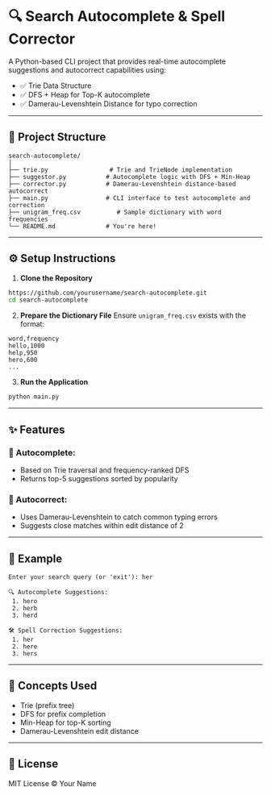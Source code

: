 # 🔍 Search Autocomplete & Spell Corrector

A Python-based CLI project that provides real-time autocomplete suggestions and autocorrect capabilities using:
- ✅ Trie Data Structure
- ✅ DFS + Heap for Top-K autocomplete
- ✅ Damerau-Levenshtein Distance for typo correction

---

## 📁 Project Structure
```
search-autocomplete/
│
├── trie.py                 # Trie and TrieNode implementation
├── suggestor.py           # Autocomplete logic with DFS + Min-Heap
├── corrector.py           # Damerau-Levenshtein distance-based autocorrect
├── main.py                # CLI interface to test autocomplete and correction
├── unigram_freq.csv          # Sample dictionary with word frequencies
└── README.md              # You're here!
```

---

## ⚙️ Setup Instructions

1. **Clone the Repository**
```bash
https://github.com/yourusername/search-autocomplete.git
cd search-autocomplete
```

2. **Prepare the Dictionary File**
Ensure `unigram_freq.csv` exists with the format:
```csv
word,frequency
hello,1000
help,950
hero,600
...
```

3. **Run the Application**
```bash
python main.py
```

---

## ✨ Features

### 🔡 Autocomplete:
- Based on Trie traversal and frequency-ranked DFS
- Returns top-5 suggestions sorted by popularity

### 🔁 Autocorrect:
- Uses Damerau-Levenshtein to catch common typing errors
- Suggests close matches within edit distance of 2

---

## 🧪 Example
```
Enter your search query (or 'exit'): her

🔍 Autocomplete Suggestions:
 1. hero
 2. herb
 3. herd

🛠 Spell Correction Suggestions:
 1. her
 2. here
 3. hers
```

---

## 🧠 Concepts Used
- Trie (prefix tree)
- DFS for prefix completion
- Min-Heap for top-K sorting
- Damerau-Levenshtein edit distance

---

## 📜 License
MIT License © Your Name
